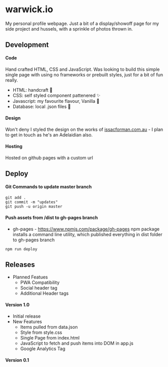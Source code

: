 # warwick.io
My personal profile webpage. Just a bit of a display/showoff page for my side project and hussels, with a sprinkle of photos thrown in.

## Development

#### Code
Hand crafted HTML, CSS and JavaScript. Was looking to build this simple single page with using no frameworks or prebuilt styles, just for a bit of fun really.

* HTML: handcraft :nut_and_bolt:
* CSS: self styled component pattenered :sparkles:
* Javascript: my favourite flavour, Vanilla :icecream:
* Database: local .json files :floppy_disk:

#### Design
Won't deny I styled the design on the works of <a href="issacforman.com.au">issacforman.com.au</a> - I plan to get in touch as he's an Adelaidian also.

#### Hosting 
Hosted on github pages with a custom url

## Deploy

#### Git Commands to update master branch
```
git add . 
git commit -m "updates"
git push -u origin master
```
#### Push assets from /dist to gh-pages branch

* gh-pages - https://www.npmjs.com/package/gh-pages
npm package installs a command line utility, which published everything in dist folder to gh-pages branch

```
npm run deploy
```

## Releases

* Planned Featues
  * PWA Compatibility
  * Social header tag
  * Additional Header tags

#### Version 1.0
* Initial release
* New Features
  * Items pulled from data.json
  * Style from style.css
  * Single Page from index.html
  * JavaScript to fetch and push items into DOM in app.js 
  * Google Analytics Tag

#### Version 0.1